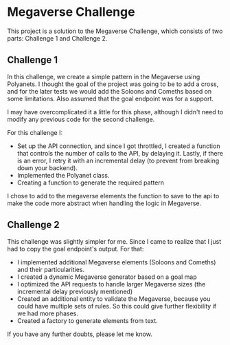 # Megaverse Challenge

This project is a solution to the Megaverse Challenge, which consists of two parts: Challenge 1 and Challenge 2.

## Challenge 1

In this challenge, we create a simple pattern in the Megaverse using Polyanets. I thought the goal of the project was going to be to add a cross, and for the later tests we would add the Soloons and Comeths based on some limitations. Also assumed that the goal endpoint was for a support.

I may have overcomplicated it a little for this phase, although I didn't need to modify any previous code for the second challenge.

For this challenge I:
- Set up the API connection, and since I got throttled, I created a function that controls the number of calls to the API, by delaying it. Lastly, if there is an error, I retry it with an incremental delay (to prevent from breaking down your backend).
- Implemented the Polyanet class.
- Creating a function to generate the required pattern

I chose to add to the megaverse elements the function to save to the api to make the code more abstract when handling the logic in Megaverse.

## Challenge 2

This challenge was slightly simpler for me. Since I came to realize that I just had to copy the goal endpoint's output. For that:

- I implemented additional Megaverse elements (Soloons and Comeths) and their particularities.
- I created a dynamic Megaverse generator based on a goal map
- I optimized the API requests to handle larger Megaverse sizes (the incremental delay previously mentioned)
- Created an additional entity to validate the Megaverse, because you could have multiple sets of rules. So this could give further flexibility if we had more phases.
- Created a factory to generate elements from text.

If you have any further doubts, please let me know.